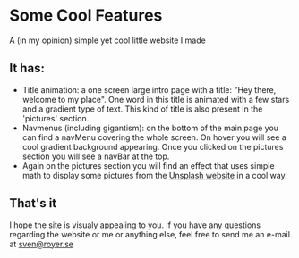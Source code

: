 # Some Cool Features
A (in my opinion) simple yet cool little website I made
## It has:
* Title animation: a one screen large intro page with a title: "Hey there, welcome to my place". One word in this title is animated with a few stars and a gradient type of text. This kind of title is also present in the 'pictures' section.
* Navmenus (including gigantism): on the bottom of the main page you can find a navMenu covering the whole screen. On hover you will see a cool gradient background appearing. Once you clicked on the pictures section you will see a navBar at the top.
* Again on the pictures section you will find an effect that uses simple math to display some pictures from the [Unsplash website](https://www.unsplash.com) in a cool way.

## That's it
I hope the site is visualy appealing to you. If you have any questions regarding the website or me or anything else, feel free to send me an e-mail at sven@royer.se
